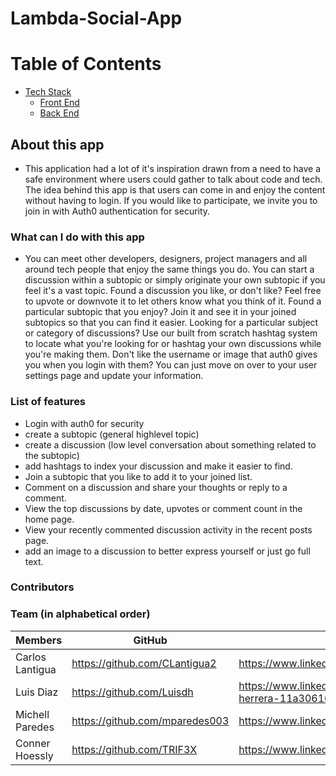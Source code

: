 # Lambda-Social-App


# Table of Contents
- [Tech Stack](#tech-stack)
    - [Front End](#frontend-built-using)
    - [Back End](#backend-built-using)

## About this app
- This application had a lot of it's inspiration drawn from a need to have a safe environment where users could gather to talk about code and tech. The idea behind this app is that users can come in and enjoy the content without having to login. If you would like to participate, we invite you to join in with Auth0 authentication for security. 

### What can I do with this app
- You can meet other developers, designers, project managers and all around tech people that enjoy the same things you do. You can start a discussion within a subtopic or simply originate your own subtopic if you feel it's a vast topic. Found a discussion you like, or don't like? Feel free to upvote or downvote it to let others know what you think of it. Found a particular subtopic that you enjoy? Join it and see it in your joined subtopics so that you can find it easier. Looking for a particular subject or category of discussions? Use our built from scratch hashtag system to locate what you're looking for or hashtag your own discussions while you're making them. Don't like the username or image that auth0 gives you when you login with them? You can just move on over to your user settings page and update your information.

### List of features
- Login with auth0 for security
- create a subtopic (general highlevel topic)
- create a discussion (low level conversation about something related to the subtopic)
- add hashtags to index your discussion and make it easier to find.
- Join a subtopic that you like to add it to your joined list.
- Comment on a discussion and share your thoughts or reply to a comment.
- View the top discussions by date, upvotes or comment count in the home page.
- View your recently commented discussion activity in the recent posts page.
- add an image to a discussion to better express yourself or just go full text.

### Contributors
### Team (in alphabetical order)
| Members         |      GitHub   |  LinkedIn |
|-----------------|-------------  |------|
| Carlos Lantigua | https://github.com/CLantigua2 |   https://www.linkedin.com/in/carlos-lantigua/ |
| Luis Diaz       | https://github.com/Luisdh |    https://www.linkedin.com/in/luis-diaz-herrera-11a306168/ |
| Michell Paredes | https://github.com/mparedes003 | https://www.linkedin.com/in/michellegparedes |
| Conner Hoessly  | https://github.com/TRIF3X | https://www.linkedin.com/in/conner-hoessly |

